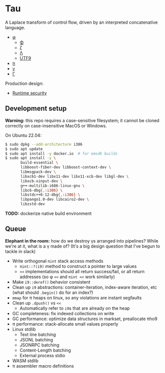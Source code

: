 # Tau
A Laplace transform of control flow, driven by an interpreted concatenative language.

+ [φ](doc/phi.md)
  + [Φ](doc/Phi.md)
  + [ζ](doc/zeta.md)
  + [Λ](doc/Lambda.md)
  + [UTF9](doc/utf9.md)
+ [π](doc/pi.md)
+ [γ](doc/gamma.md)
+ [Γ](doc/Gamma.md)

Production design:

+ [Runtime security](doc/security.md)


## Development setup
**Warning:** this repo requires a case-sensitive filesystem; it cannot be cloned correctly on case-insensitive MacOS or Windows.

On Ubuntu 22.04:

```sh
$ sudo dpkg --add-architecture i386
$ sudo apt update
$ sudo apt install -y docker.io  # for emsdk builds
$ sudo apt install -y \
       build-essential \
       libboost-fiber-dev libboost-context-dev \
       libmsgpack-dev \
       libxcb1-dev libx11-dev libx11-xcb-dev libgl-dev \
       libxcb-xinput-dev \
       g++-multilib-i686-linux-gnu \
       libc6-dbg{,:i386} \
       libstdc++6-12-dbg{,:i386} \
       libpango1.0-dev libcairo2-dev \
       libzstd-dev
```

**TODO:** dockerize native build environment


## Queue
**Elephant in the room:** how do we destroy γs arranged into pipelines? While we're at it, what is a γ made of? (It's a big design question that I've begun to tackle in slack)

+ Write orthogonal `πint` stack access methods
  + `πint::?(i9)` method to construct a pointer to large values
  + `<<` implementations should all return success/fail, or all return addresses (so φ `<<` and `πint <<` work similarly)
+ Make `i9::deref()` behavior consistent
+ Clean up `i9` abstractions: container-iteration, index-aware iteration, etc (what should `.begin()` do for an index?)
+ `mmap` for π heaps on linux, so any violations are instant segfaults
+ Clean up `.dpush()` vs `<<`
  + Automatically refer to `i9`s that are already on the heap
+ GC completeness: fix indexed collections on write
+ GC performance: optimize data structures in markset, preallocate πho9
+ π performance: stack-allocate small values properly
+ Linux stdlib
  + Text line batching
  + JSONL batching
  + JSONRPC batching
  + Content-Length batching
  + External process stdio
+ WASM stdlib
+ π assembler macro definitions
